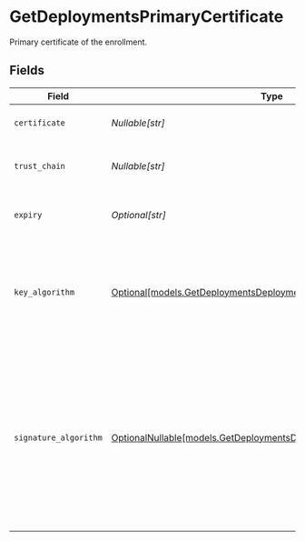 # GetDeploymentsPrimaryCertificate

Primary certificate of the enrollment.


## Fields

| Field                                                                                                                                                  | Type                                                                                                                                                   | Required                                                                                                                                               | Description                                                                                                                                            |
| ------------------------------------------------------------------------------------------------------------------------------------------------------ | ------------------------------------------------------------------------------------------------------------------------------------------------------ | ------------------------------------------------------------------------------------------------------------------------------------------------------ | ------------------------------------------------------------------------------------------------------------------------------------------------------ |
| `certificate`                                                                                                                                          | *Nullable[str]*                                                                                                                                        | :heavy_check_mark:                                                                                                                                     | The certificate text.                                                                                                                                  |
| `trust_chain`                                                                                                                                          | *Nullable[str]*                                                                                                                                        | :heavy_check_mark:                                                                                                                                     | The trust chain for the certificate.                                                                                                                   |
| `expiry`                                                                                                                                               | *Optional[str]*                                                                                                                                        | :heavy_minus_sign:                                                                                                                                     | The expiration date for the certificate.                                                                                                               |
| `key_algorithm`                                                                                                                                        | [Optional[models.GetDeploymentsDeploymentsKeyAlgorithm]](../models/getdeploymentsdeploymentskeyalgorithm.md)                                           | :heavy_minus_sign:                                                                                                                                     | The key algorithm for the multi-stacked certificate. This is either `ECDSA` or `RSA`.                                                                  |
| `signature_algorithm`                                                                                                                                  | [OptionalNullable[models.GetDeploymentsDeploymentsSignatureAlgorithm]](../models/getdeploymentsdeploymentssignaturealgorithm.md)                       | :heavy_minus_sign:                                                                                                                                     | Indicates the SHA (Secure Hash Algorithm) function. You can use either `SHA-1` for a 160-bit (20-byte) hash or `SHA-256` for a 256-bit (32-byte) hash. |